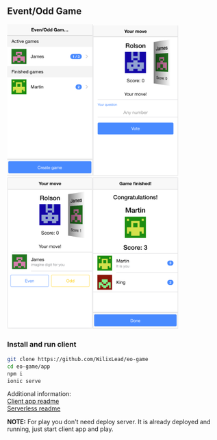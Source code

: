 ## Event/Odd Game

<img src="screenshots/game-list.png?raw=true" alt="Game List" width="200"/><img src="screenshots/game-first-step.png?raw=true" alt="First step" width="200"/><img src="screenshots/game-next-step.png?raw=true" alt="Next step" width="200"/><img src="screenshots/game-end.png?raw=true" alt="Game end" width="200"/>

### Install and run client

```bash
git clone https://github.com/WilixLead/eo-game
cd eo-game/app
npm i
ionic serve
```

Additional information:   
[Client app readme](https://github.com/WilixLead/eo-game/blob/master/app/README.md)  
[Serverless readme](https://github.com/WilixLead/eo-game/blob/master/serverless/readme.md)

**NOTE:** For play you don't need deploy server. It is already deployed and running, just start client app and play.  

